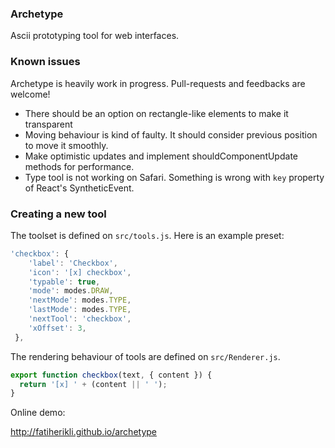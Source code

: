 ### Archetype

Ascii prototyping tool for web interfaces.

### Known issues

Archetype is heavily work in progress. Pull-requests and feedbacks are welcome!

  - There should be an option on rectangle-like elements to make it transparent
  - Moving behaviour is kind of faulty. It should consider previous position to move it smoothly.
  - Make optimistic updates and implement shouldComponentUpdate methods for performance.
  - Type tool is not working on Safari. Something is wrong with `key` property of React's SyntheticEvent.

### Creating a new tool

The toolset is defined on `src/tools.js`. Here is an example preset:

```javascript
'checkbox': {
    'label': 'Checkbox',
    'icon': '[x] checkbox',
    'typable': true,
    'mode': modes.DRAW,
    'nextMode': modes.TYPE,
    'lastMode': modes.TYPE,
    'nextTool': 'checkbox',
    'xOffset': 3,
 },
```

The rendering behaviour of tools are defined on `src/Renderer.js`.

```javascript
export function checkbox(text, { content }) {
  return '[x] ' + (content || ' ');
}
```

Online demo:

<http://fatiherikli.github.io/archetype>
